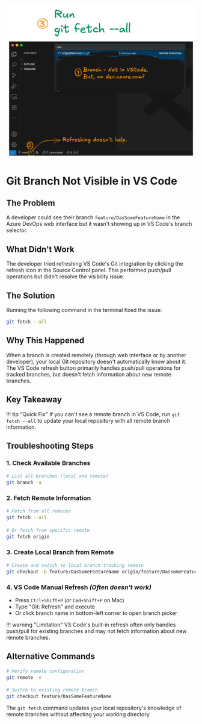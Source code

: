 ![](images/20250629141608.png)

# Git Branch Not Visible in VS Code

## The Problem

A developer could see their branch `feature/DasSomeFeatureName` in the Azure DevOps web interface but it wasn't showing up in VS Code's branch selector.

## What Didn't Work

The developer tried refreshing VS Code's Git integration by clicking the refresh icon in the Source Control panel. This performed push/pull operations but didn't resolve the visibility issue.

## The Solution

Running the following command in the terminal fixed the issue:

```bash
git fetch --all
```

## Why This Happened

When a branch is created remotely (through web interface or by another developer), your local Git repository doesn't automatically know about it. The VS Code refresh button primarily handles push/pull operations for tracked branches, but doesn't fetch information about new remote branches.

## Key Takeaway

!!! tip "Quick Fix"
    If you can't see a remote branch in VS Code, run `git fetch --all` to update your local repository with all remote branch information.

## Troubleshooting Steps

### 1. Check Available Branches
```bash
# List all branches (local and remote)
git branch -a
```

### 2. Fetch Remote Information
```bash
# Fetch from all remotes
git fetch --all

# Or fetch from specific remote
git fetch origin
```

### 3. Create Local Branch from Remote
```bash
# Create and switch to local branch tracking remote
git checkout -b feature/DasSomeFeatureName origin/feature/DasSomeFeatureName
```

### 4. VS Code Manual Refresh *(Often doesn't work)*
- Press `Ctrl+Shift+P` (or `Cmd+Shift+P` on Mac)
- Type "Git: Refresh" and execute
- Or click branch name in bottom-left corner to open branch picker

!!! warning "Limitation"
    VS Code's built-in refresh often only handles push/pull for existing branches and may not fetch information about new remote branches.

## Alternative Commands

```bash
# Verify remote configuration
git remote -v

# Switch to existing remote branch
git checkout feature/DasSomeFeatureName
```

The `git fetch` command updates your local repository's knowledge of remote branches without affecting your working directory.